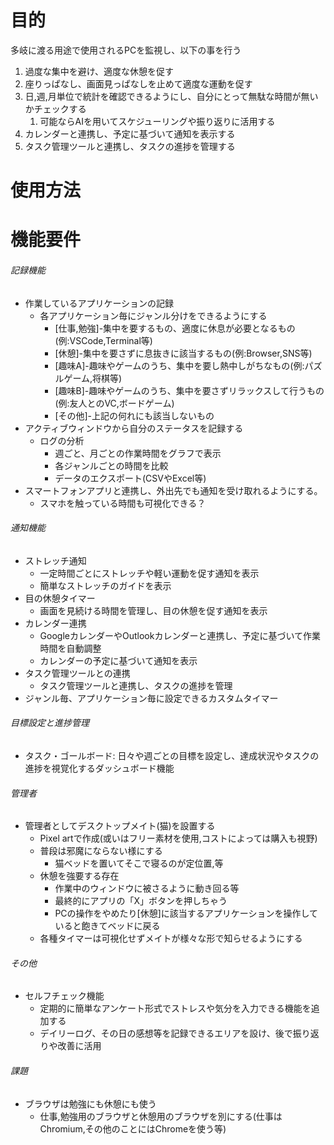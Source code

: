 # 目的
多岐に渡る用途で使用されるPCを監視し、以下の事を行う
1. 過度な集中を避け、適度な休憩を促す
2. 座りっぱなし、画面見っぱなしを止めて適度な運動を促す
3. 日,週,月単位で統計を確認できるようにし、自分にとって無駄な時間が無いかチェックする
   1. 可能ならAIを用いてスケジューリングや振り返りに活用する
4. カレンダーと連携し、予定に基づいて通知を表示する
5. タスク管理ツールと連携し、タスクの進捗を管理する

# 使用方法

# 機能要件
###### 記録機能
- 作業しているアプリケーションの記録
  - 各アプリケーション毎にジャンル分けをできるようにする
    - [仕事,勉強]-集中を要するもの、適度に休息が必要となるもの(例:VSCode,Terminal等)
    - [休憩]-集中を要さずに息抜きに該当するもの(例:Browser,SNS等)
    - [趣味A]-趣味やゲームのうち、集中を要し熱中しがちなもの(例:パズルゲーム,将棋等)
    - [趣味B]-趣味やゲームのうち、集中を要さずリラックスして行うもの(例:友人とのVC,ボードゲーム)
    - [その他]-上記の何れにも該当しないもの
- アクティブウィンドウから自分のステータスを記録する
  - ログの分析
    - 週ごと、月ごとの作業時間をグラフで表示
    - 各ジャンルごとの時間を比較
    - データのエクスポート(CSVやExcel等)
- スマートフォンアプリと連携し、外出先でも通知を受け取れるようにする。
  - スマホを触っている時間も可視化できる？

###### 通知機能
- ストレッチ通知
  - 一定時間ごとにストレッチや軽い運動を促す通知を表示
  - 簡単なストレッチのガイドを表示
- 目の休憩タイマー
  - 画面を見続ける時間を管理し、目の休憩を促す通知を表示
- カレンダー連携
  - GoogleカレンダーやOutlookカレンダーと連携し、予定に基づいて作業時間を自動調整
  - カレンダーの予定に基づいて通知を表示
- タスク管理ツールとの連携
  - タスク管理ツールと連携し、タスクの進捗を管理
- ジャンル毎、アプリケーション毎に設定できるカスタムタイマー
 
###### 目標設定と進捗管理
- タスク・ゴールボード: 日々や週ごとの目標を設定し、達成状況やタスクの進捗を視覚化するダッシュボード機能

###### 管理者
- 管理者としてデスクトップメイト(猫)を設置する
  - Pixel artで作成(或いはフリー素材を使用,コストによっては購入も視野)
  - 普段は邪魔にならない様にする
    - 猫ベッドを置いてそこで寝るのが定位置,等
  - 休憩を強要する存在
    - 作業中のウィンドウに被さるように動き回る等
    - 最終的にアプリの「X」ボタンを押しちゃう
    - PCの操作をやめたり[休憩]に該当するアプリケーションを操作していると飽きてベッドに戻る
  - 各種タイマーは可視化せずメイトが様々な形で知らせるようにする

###### その他
- セルフチェック機能
  - 定期的に簡単なアンケート形式でストレスや気分を入力できる機能を追加する
  - デイリーログ、その日の感想等を記録できるエリアを設け、後で振り返りや改善に活用

###### 課題
- ブラウザは勉強にも休憩にも使う
  - 仕事,勉強用のブラウザと休憩用のブラウザを別にする(仕事はChromium,その他のことにはChromeを使う等)